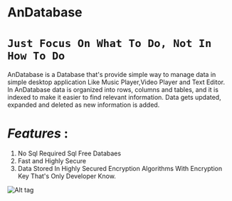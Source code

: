 # AnDatabase
# `Just Focus On What To Do, Not In How To Do`

AnDatabase is a Database that's provide simple way to manage data in simple desktop application Like Music Player,Video Player and Text Editor.
In AnDatabase data is organized into rows, columns and tables, and it is indexed to make it easier to find relevant information. Data gets updated, expanded and deleted as new information is added.

# _Features_ : 
 1. No Sql Required Sql Free Databaes
 2. Fast and Highly Secure 
 3. Data Stored In Highly Secured Encryption Algorithms With Encryption Key That's Only Developer Know.
 
 

![Alt tag](https://github.com/Anikesh1999/AnDatabase/blob/master/images/AnonDatabase.png)
